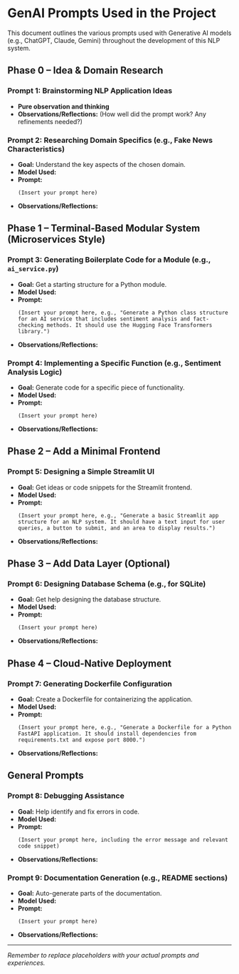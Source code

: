 # GenAI Prompts Used in the Project

This document outlines the various prompts used with Generative AI models (e.g., ChatGPT, Claude, Gemini) throughout the development of this NLP system.

## Phase 0 – Idea & Domain Research

### Prompt 1: Brainstorming NLP Application Ideas
- **Pure observation and thinking**
- **Observations/Reflections:** (How well did the prompt work? Any refinements needed?)

### Prompt 2: Researching Domain Specifics (e.g., Fake News Characteristics)
- **Goal:** Understand the key aspects of the chosen domain.
- **Model Used:**
- **Prompt:**
  ```
  (Insert your prompt here)
  ```
- **Observations/Reflections:**

## Phase 1 – Terminal-Based Modular System (Microservices Style)

### Prompt 3: Generating Boilerplate Code for a Module (e.g., `ai_service.py`)
- **Goal:** Get a starting structure for a Python module.
- **Model Used:**
- **Prompt:**
  ```
  (Insert your prompt here, e.g., "Generate a Python class structure for an AI service that includes sentiment analysis and fact-checking methods. It should use the Hugging Face Transformers library.")
  ```
- **Observations/Reflections:**

### Prompt 4: Implementing a Specific Function (e.g., Sentiment Analysis Logic)
- **Goal:** Generate code for a specific piece of functionality.
- **Model Used:**
- **Prompt:**
  ```
  (Insert your prompt here)
  ```
- **Observations/Reflections:**

## Phase 2 – Add a Minimal Frontend

### Prompt 5: Designing a Simple Streamlit UI
- **Goal:** Get ideas or code snippets for the Streamlit frontend.
- **Model Used:**
- **Prompt:**
  ```
  (Insert your prompt here, e.g., "Generate a basic Streamlit app structure for an NLP system. It should have a text input for user queries, a button to submit, and an area to display results.")
  ```
- **Observations/Reflections:**

## Phase 3 – Add Data Layer (Optional)

### Prompt 6: Designing Database Schema (e.g., for SQLite)
- **Goal:** Get help designing the database structure.
- **Model Used:**
- **Prompt:**
  ```
  (Insert your prompt here)
  ```
- **Observations/Reflections:**

## Phase 4 – Cloud-Native Deployment

### Prompt 7: Generating Dockerfile Configuration
- **Goal:** Create a Dockerfile for containerizing the application.
- **Model Used:**
- **Prompt:**
  ```
  (Insert your prompt here, e.g., "Generate a Dockerfile for a Python FastAPI application. It should install dependencies from requirements.txt and expose port 8000.")
  ```
- **Observations/Reflections:**

## General Prompts

### Prompt 8: Debugging Assistance
- **Goal:** Help identify and fix errors in code.
- **Model Used:**
- **Prompt:**
  ```
  (Insert your prompt here, including the error message and relevant code snippet)
  ```
- **Observations/Reflections:**

### Prompt 9: Documentation Generation (e.g., README sections)
- **Goal:** Auto-generate parts of the documentation.
- **Model Used:**
- **Prompt:**
  ```
  (Insert your prompt here)
  ```
- **Observations/Reflections:**

---

*Remember to replace placeholders with your actual prompts and experiences.*
